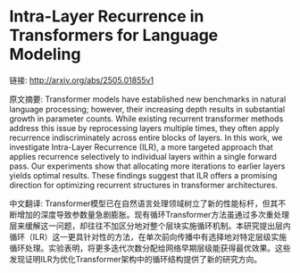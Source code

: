 # Intra-Layer Recurrence in Transformers for Language Modeling

链接: http://arxiv.org/abs/2505.01855v1

原文摘要:
Transformer models have established new benchmarks in natural language
processing; however, their increasing depth results in substantial growth in
parameter counts. While existing recurrent transformer methods address this
issue by reprocessing layers multiple times, they often apply recurrence
indiscriminately across entire blocks of layers. In this work, we investigate
Intra-Layer Recurrence (ILR), a more targeted approach that applies recurrence
selectively to individual layers within a single forward pass. Our experiments
show that allocating more iterations to earlier layers yields optimal results.
These findings suggest that ILR offers a promising direction for optimizing
recurrent structures in transformer architectures.

中文翻译:
Transformer模型已在自然语言处理领域树立了新的性能标杆，但其不断增加的深度导致参数量急剧膨胀。现有循环Transformer方法虽通过多次重处理层来缓解这一问题，却往往不加区分地对整个层块实施循环机制。本研究提出层内循环（ILR）这一更具针对性的方法，在单次前向传播中有选择地对特定层级实施循环处理。实验表明，将更多迭代次数分配给网络早期层级能获得最优效果。这些发现证明ILR为优化Transformer架构中的循环结构提供了新的研究方向。
